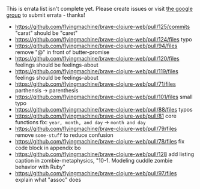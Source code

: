 This is errata list isn't complete yet. Please create issues or visit [the google group](https://groups.google.com/forum/#!forum/braveclojure) to submit errata - thanks!

* https://github.com/flyingmachine/brave-clojure-web/pull/125/commits
  "carat" should be "caret"
* https://github.com/flyingmachine/brave-clojure-web/pull/124/files typo
* https://github.com/flyingmachine/brave-clojure-web/pull/94/files
  remove "@" in front of butter-promise
* https://github.com/flyingmachine/brave-clojure-web/pull/120/files
  feelings should be feelings-about
* https://github.com/flyingmachine/brave-clojure-web/pull/119/files
  feelings should be feelings-about
* https://github.com/flyingmachine/brave-clojure-web/pull/71/files
  parthensis -> parenthesis
* https://github.com/flyingmachine/brave-clojure-web/pull/101/files
  small typo
* https://github.com/flyingmachine/brave-clojure-web/pull/88/files
  typos
* https://github.com/flyingmachine/brave-clojure-web/pull/81
  core functions fix: `year, month, and day` -> `month and day`
* https://github.com/flyingmachine/brave-clojure-web/pull/79/files
  remove `some-stuff` to reduce confusion
* https://github.com/flyingmachine/brave-clojure-web/pull/78/files
  fix code block in appendix bo
* https://github.com/flyingmachine/brave-clojure-web/pull/128
  add listing caption in zombie-metaphysics,
  "10-1. Modeling cuddle zombie behavior with Ruby"
* https://github.com/flyingmachine/brave-clojure-web/pull/97/files
  explain what "assoc" does
